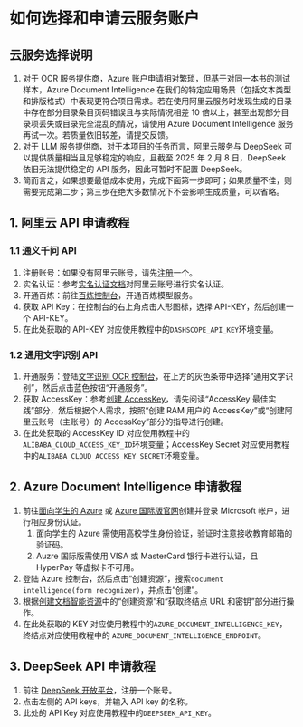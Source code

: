 # 如何选择和申请云服务账户

## 云服务选择说明

1. 对于 OCR 服务提供商，Azure 账户申请相对繁琐，但基于对同一本书的测试样本，Azure Document Intelligence 在我们的特定应用场景（包括文本类型和排版格式）中表现更符合项目需求。若在使用阿里云服务时发现生成的目录中存在部分目录条目页码错误且与实际情况相差 10 倍以上，甚至出现部分目录项丢失或目录完全混乱的情况，请使用 Azure Document Intelligence 服务再试一次。若质量依旧较差，请提交反馈。
2. 对于 LLM 服务提供商，对于本项目的任务而言，阿里云服务与 DeepSeek 可以提供质量相当且足够稳定的响应，且截至 2025 年 2 月 8 日，DeepSeek 依旧无法提供稳定的 API 服务，因此可暂时不配置 DeepSeek。
3. 简而言之，如果想要最低成本使用，完成下面第一步即可；如果质量不佳，则需要完成第二步；第三步在绝大多数情况下不会影响生成质量，可以省略。

## 1. 阿里云 API 申请教程

### 1.1 通义千问 API

1. 注册账号：如果没有阿里云账号，请先[注册](https://account.aliyun.com/register/qr_register.htm?spm=a2c4g.11186623.0.0.5f7c5bbfotWlj8&oauth_callback=https%3A%2F%2Fbailian.console.aliyun.com%2F%3FapiKey%3D1)一个。
2. 实名认证：参考[实名认证文档](https://help.aliyun.com/zh/account/user-guide/individual-identities?spm=a2c4g.11186623.0.0.5f7cb0a8OQmG74)对阿里云账号进行实名认证。
3. 开通百炼：前往[百炼控制台](https://bailian.console.aliyun.com/?spm=a2c4g.11186623.0.0.5f7c5bbfotWlj8#/model-market)，开通百炼模型服务。
4. 获取 API Key：在控制台的右上角点击人形图标，选择 API-KEY，然后创建一个 API-KEY。
5. 在此处获取的 API-KEY 对应使用教程中的`DASHSCOPE_API_KEY`环境变量。

### 1.2 通用文字识别 API

1. 开通服务：登陆[文字识别 OCR 控制台](https://ocr.console.aliyun.com/?spm=a2c4g.11186623.0.0.612ac0e1o3lBvJ)，在上方的灰色条带中选择“通用文字识别”，然后点击蓝色按钮“开通服务”。
2. 获取 AccessKey：参考[创建 AccessKey](https://help.aliyun.com/zh/ram/user-guide/create-an-accesskey-pair?spm=a2c4g.11186623.0.0.612ac0e1o3lBvJ)，请先阅读“AccessKey 最佳实践”部分，然后根据个人需求，按照“创建 RAM 用户的 AccessKey”或“创建阿里云账号（主账号）的 AccessKey”部分的指导进行创建。
3. 在此处获取的 AccessKey ID 对应使用教程中的`ALIBABA_CLOUD_ACCESS_KEY_ID`环境变量；AccessKey Secret 对应使用教程中的`ALIBABA_CLOUD_ACCESS_KEY_SECRET`环境变量。

## 2. Azure Document Intelligence 申请教程

1. 前往[面向学生的 Azure](https://azure.microsoft.com/zh-cn/free/students) 或 [Azure 国际版官网](https://azure.microsoft.com/zh-cn/)创建并登录 Microsoft 帐户，进行相应身份认证。
   1. 面向学生的 Azure 需使用高校学生身份验证，验证时注意接收教育邮箱的验证码。
   2. Auzre 国际版需使用 VISA 或 MasterCard 银行卡进行认证，且 HyperPay 等虚拟卡不可用。
2. 登陆 Azure 控制台，然后点击“创建资源”，搜索`document intelligence(form recognizer)`，并点击“创建”。
3. 根据[创建文档智能资源](https://learn.microsoft.com/zh-cn/azure/ai-services/document-intelligence/how-to-guides/create-document-intelligence-resource?view=doc-intel-4.0.0)中的“创建资源”和“获取终结点 URL 和密钥”部分进行操作。
4. 在此处获取的 KEY 对应使用教程中的`AZURE_DOCUMENT_INTELLIGENCE_KEY`，终结点对应使用教程中的 `AZURE_DOCUMENT_INTELLIGENCE_ENDPOINT`。

## 3. DeepSeek API 申请教程

1. 前往 [DeepSeek 开放平台](https://platform.deepseek.com/)，注册一个账号。
2. 点击左侧的 API keys，并输入 API key 的名称。
3. 此处的 API Key 对应使用教程中的`DEEPSEEK_API_KEY`。
